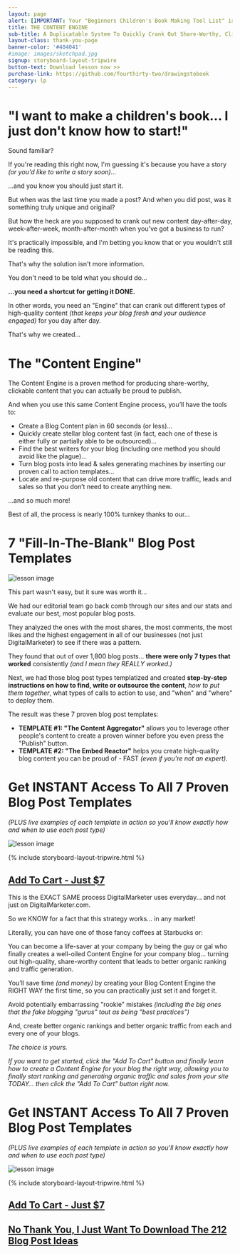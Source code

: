 ```yaml
---
layout: page
alert: [IMPORTANT: Your "Beginners Children's Book Making Tool List" is on its way! (Please allow 10-15 minutes for delivery). Get help implementing your book ideas, read the page below.]
title: THE CONTENT ENGINE
sub-title: A Duplicatable System To Quickly Crank Out Share-Worthy, Clickable Blog Content That Gets You Traffic And Converts That Traffic Into Sales
layout-class: thank-you-page
banner-color: '#404041'
#image: images/sketchpad.jpg
signup: storyboard-layout-tripwire
button-text: Download lesson now >>
purchase-link: https://github.com/fourthirty-two/drawingstobook
category: lp
---
```

"I want to make a children's book...  I just don't know how to start!"
======================================================================

Sound familiar?

If you're reading this right now, I'm guessing it's because you have a story _(or you'd like to write a story soon)..._

...and you know you should just start it.

But when was the last time you made a post? And when you did post, was it something truly unique and original?

But how the heck are you supposed to crank out new content day-after-day, week-after-week, month-after-month when you've got a business to run?

It's practically impossible, and I'm betting you know that or you wouldn't still be reading this.

That's why the solution isn't more information.

You don't need to be told what you should do…

**...you need a shortcut for getting it DONE.**

In other words, you need an "Engine" that can crank out different types of high-quality content _(that keeps your blog fresh and your audience engaged)_ for you day after day.

That's why we created...

The "Content Engine"
====================

The Content Engine is a proven method for producing share-worthy, clickable content that you can actually be proud to publish.

And when you use this same Content Engine process, you’ll have the tools to:

* Create a Blog Content plan in 60 seconds (or less)...
* Quickly create stellar blog content fast (in fact, each one of these is either fully or partially able to be outsourced)...
* Find the best writers for your blog (including one method you should avoid like the plague)...
* Turn blog posts into lead & sales generating machines by inserting our proven call to action templates...
* Locate and re-purpose old content that can drive more traffic, leads and sales so that you don’t need to create anything new.

...and so much more!

Best of all, the process is nearly 100% turnkey thanks to our...

7 "Fill-In-The-Blank" Blog Post Templates
=========================================

![lesson image](http://placehold.it/800x300)

This part wasn't easy, but it sure was worth it...

We had our editorial team go back comb through our sites and our stats and evaluate our best, most popular blog posts.

They analyzed the ones with the most shares, the most comments, the most likes and the highest engagement in all of our businesses (not just DigitalMarketer) to see if there was a pattern.

They found that out of over 1,800 blog posts... **there were only 7 types that worked** consistently _(and I mean they REALLY worked.)_

Next, we had those blog post types templatized and created **step-by-step instructions on how to find, write or outsource the content**, _how to put them together_, what types of calls to action to use, and "when" and "where" to deploy them.

The result was these 7 proven blog post templates:

* **TEMPLATE #1: "The Content Aggregator"** allows you to leverage other people's content to create a proven winner before you even press the "Publish" button.
* **TEMPLATE #2: "The Embed Reactor"** helps you create high-quality blog content you can be proud of - FAST _(even if you're not an expert)._

Get INSTANT Access To All 7 Proven Blog Post Templates
======================================================
_(PLUS live examples of each template in action so you'll know exactly how and when to use each post type)_

![lesson image](http://placehold.it/800x300)

{% include storyboard-layout-tripwire.html %}

[Add To Cart - Just $7](https://github.com/fourthirty-two/drawingstobook)
-------------------------------------------------------------------------

This is the EXACT SAME process DigitalMarketer uses everyday... and not just on DigitalMarketer.com.

So we KNOW for a fact that this strategy works... in any market!

Literally, you can have one of those fancy coffees at Starbucks or:

You can become a life-saver at your company by being the guy or gal who finally creates a well-oiled Content Engine for your company blog... turning out high-quality, share-worthy content that leads to better organic ranking and traffic generation.

You’ll save time _(and money)_ by creating your Blog Content Engine the RIGHT WAY the first time, so you can practically just set it and forget it.

Avoid potentially embarrassing "rookie" mistakes _(including the big ones that the fake blogging "gurus" tout as being "best practices")_

And, create better organic rankings and better organic traffic from each and every one of your blogs.

_The choice is yours._

_If you want to get started, click the "Add To Cart" button and finally learn how to create a Content Engine for your blog the right way, allowing you to finally start ranking and generating organic traffic and sales from your site TODAY… then click the "Add To Cart" button right now._

Get INSTANT Access To All 7 Proven Blog Post Templates
======================================================
_(PLUS live examples of each template in action so you'll know exactly how and when to use each post type)_

![lesson image](http://placehold.it/800x300)

{% include storyboard-layout-tripwire.html %}

[Add To Cart - Just $7](https://github.com/fourthirty-two/drawingstobook)
-------------------------------------------------------------------------

[No Thank You, I Just Want To Download The 212 Blog Post Ideas](https://github.com/fourthirty-two/drawingstobook)
-----------------------------------------------------------------------------------------------------------------
